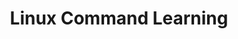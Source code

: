 ---
layout: home

title: Linux Command Learning
titleTemplate: Daily practice, practice makes perfect

hero:
  name: Linux Command Learning
  text: Daily practice, practice makes perfect
  tagline: Master Linux commands through practice
  actions:
    - theme: brand
      text: Get Started
      link: /README.html
    - theme: alt
      text: View All Commands
      link: /README.html

features:
  - title: Basic Commands
    details: Learn basic file and directory operations such as ls, cd, mkdir, etc.
  - title: File Processing
    details: Master file viewing and processing commands such as grep, find, sort, etc.
  - title: System Management
    details: Understand system information viewing and process management commands such as ps, top, kill, etc.
  - title: Network Tools
    details: Familiarize yourself with network-related commands such as ping, curl, ssh, etc.
  - title: Permission Management
    details: Understand and master Linux permission and user management commands
  - title: Daily Practice
    details: Practice one command per day to gradually improve your Linux skills
---